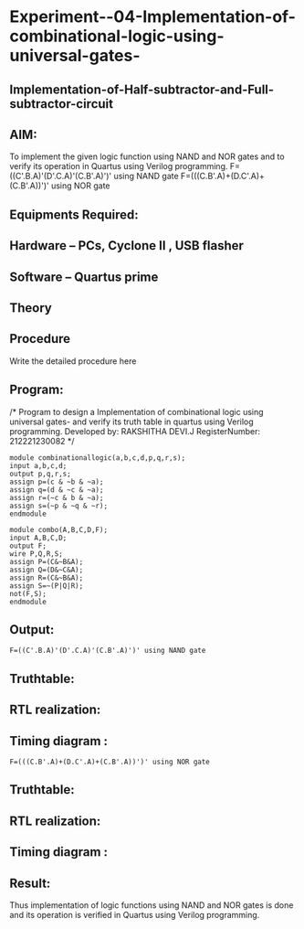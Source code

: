 # Experiment--04-Implementation-of-combinational-logic-using-universal-gates-
 ## Implementation-of-Half-subtractor-and-Full-subtractor-circuit
## AIM:
To implement the given logic function using NAND and NOR gates and to verify its operation in Quartus using Verilog programming.
F=((C'.B.A)'(D'.C.A)'(C.B'.A)')' using NAND gate
F=(((C.B'.A)+(D.C'.A)+(C.B'.A))')' using NOR gate


## Equipments Required:
## Hardware – PCs, Cyclone II , USB flasher
## Software – Quartus prime
## Theory
 
 
 
 


## Procedure



Write the detailed procedure here 


## Program:
/*
Program to design a Implementation of combinational logic using universal gates-  and verify its truth table in quartus using Verilog programming.
Developed by: RAKSHITHA DEVI.J
RegisterNumber: 212221230082 
*/
```
module combinationallogic(a,b,c,d,p,q,r,s);
input a,b,c,d;
output p,q,r,s;
assign p=(c & ~b & ~a);
assign q=(d & ~c & ~a);
assign r=(~c & b & ~a);
assign s=(~p & ~q & ~r);
endmodule
```
```
module combo(A,B,C,D,F);
input A,B,C,D;
output F;
wire P,Q,R,S;
assign P=(C&~B&A);
assign Q=(D&~C&A);
assign R=(C&~B&A);
assign S=~(P|Q|R);
not(F,S);
endmodule
```

## Output:
```
F=((C'.B.A)'(D'.C.A)'(C.B'.A)')' using NAND gate
```

## Truthtable:



##  RTL realization:


## Timing diagram :

```
F=(((C.B'.A)+(D.C'.A)+(C.B'.A))')' using NOR gate
```

## Truthtable:

##  RTL realization:

## Timing diagram :


## Result:
Thus implementation of logic functions using NAND and NOR gates is done and its operation is verified in Quartus using Verilog programming.
 
